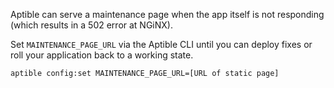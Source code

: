 Aptible can serve a maintenance page when the app itself is not responding
(which results in a 502 error at NGiNX).

Set `MAINTENANCE_PAGE_URL` via the Aptible CLI until you can deploy
fixes or roll your application back to a working state.

`aptible config:set MAINTENANCE_PAGE_URL=[URL of static page]`
